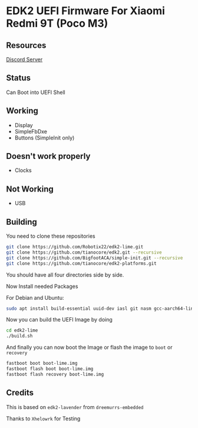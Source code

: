 # EDK2 UEFI Firmware For Xiaomi Redmi 9T (Poco M3)

## Resources

[Discord Server](https://discord.gg/Gb4KAqAQdm)

## Status

Can Boot into UEFI Shell

## Working

- Display
- SimpleFbDxe
- Buttons (SimpleInit only)

## Doesn't work properly

- Clocks

## Not Working

- USB

## Building

You need to clone these repositories 

```bash
git clone https://github.com/Robotix22/edk2-lime.git
git clone https://github.com/tianocore/edk2.git --recursive
git clone https://github.com/BigfootACA/simple-init.git --recursive
git clone https://github.com/tianocore/edk2-platforms.git
```
You should have all four directories side by side.

Now Install needed Packages

For Debian and Ubuntu:

```bash
sudo apt install build-essential uuid-dev iasl git nasm gcc-aarch64-linux-gnu mkbootimg python3-distutils gettext
```

Now you can build the UEFI Image by doing

```bash
cd edk2-lime
./build.sh
```

And finally you can now boot the Image or flash the image to `boot` or `recovery`

```bash
fastboot boot boot-lime.img
fastboot flash boot boot-lime.img
fastboot flash recovery boot-lime.img
```

## Credits

This is based on `edk2-lavender` from `dreemurrs-embedded`

Thanks to `Xhelowrk` for Testing

